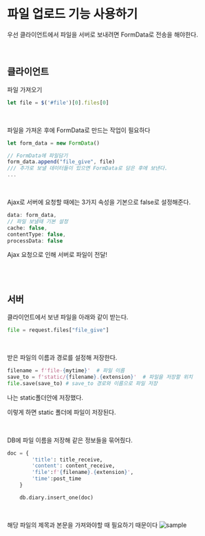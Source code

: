 # 파일 업로드 기능 사용하기

우선 클라이언트에서 파일을 서버로 보내려면 FormData로 전송을 해야한다.

<br>

## 클라이언트

파일 가져오기
``` javascript
let file = $('#file')[0].files[0] 
```

<br>

파일을 가져온 후에 FormData로 만드는 작업이 필요하다
``` javascript
let form_data = new FormData()

// FormData에 파일담기
form_data.append("file_give", file)
/// 추가로 보낼 데이터들이 있으면 FormData로 담은 후에 보낸다.
... 
```

<br>

Ajax로 서버에 요청할 때에는 3가지 속성을 기본으로 false로 설정해준다.
``` javascript
data: form_data,
// 파일 보낼때 기본 설정
cache: false,
contentType: false,
processData: false
```

Ajax 요청으로 인해 서버로 파일이 전달!

<br><br>

## 서버

클라이언트에서 보낸 파일을 아래와 같이 받는다.
``` python
file = request.files["file_give"]

```
<br>

받은 파일의 이름과 경로를 설정해 저장한다.

``` python
filename = f'file-{mytime}'  # 파일 이름
save_to = f'static/{filename}.{extension}'  # 파일을 저장할 위치
file.save(save_to) # save_to 경로와 이름으로 파일 저장
```
나는 static폴더안에 저장했다.

이렇게 하면 static 폴더에 파일이 저장된다.

<br>

DB에 파일 이름을 저장해 같은 정보들을 묶어줬다.
``` python
doc = {
        'title': title_receive,
        'content': content_receive,
        'file':f'{filename}.{extension}',
        'time':post_time
    }

    db.diary.insert_one(doc)
```
<br>

해당 파일의 제목과 본문을 가져와야할 때 필요하기 때문이다
![sample](https://user-images.githubusercontent.com/59812251/165753206-d09d07e5-1486-47d6-808c-1f5860c416d1.png)